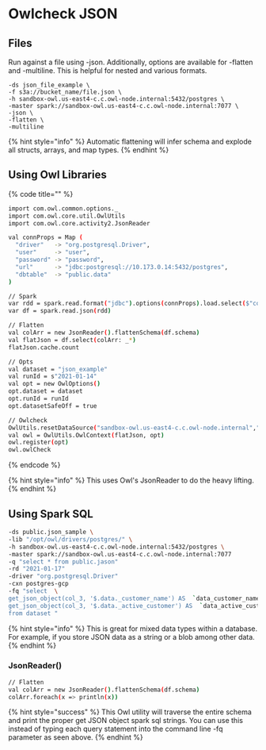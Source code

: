 # Owlcheck JSON

## Files

Run against a file using -json.  Additionally, options are available for -flatten and -multiline.  This is helpful for nested and various formats.

```
-ds json_file_example \
-f s3a://bucket_name/file.json \
-h sandbox-owl.us-east4-c.c.owl-node.internal:5432/postgres \
-master spark://sandbox-owl.us-east4-c.c.owl-node.internal:7077 \
-json \
-flatten \
-multiline 
```

{% hint style="info" %}
Automatic flattening will infer schema and explode all structs, arrays, and map types.
{% endhint %}

## Using Owl Libraries

{% code title="" %}
```bash
import com.owl.common.options._
import com.owl.core.util.OwlUtils
import com.owl.core.activity2.JsonReader

val connProps = Map (
  "driver"   -> "org.postgresql.Driver",
  "user"     -> "user",
  "password" -> "password",
  "url"      -> "jdbc:postgresql://10.173.0.14:5432/postgres",
  "dbtable"  -> "public.data"
)

// Spark 
var rdd = spark.read.format("jdbc").options(connProps).load.select($"col_name").map(x=>x.toString()).rdd
var df = spark.read.json(rdd)

// Flatten
val colArr = new JsonReader().flattenSchema(df.schema)
val flatJson = df.select(colArr: _*)
flatJson.cache.count

// Opts
val dataset = "json_example"
val runId = s"2021-01-14"
val opt = new OwlOptions()
opt.dataset = dataset
opt.runId = runId
opt.datasetSafeOff = true

// Owlcheck
OwlUtils.resetDataSource("sandbox-owl.us-east4-c.c.owl-node.internal","5432/postgres","danielrice","owl123", spark)
val owl = OwlUtils.OwlContext(flatJson, opt)
owl.register(opt)
owl.owlCheck
```
{% endcode %}

{% hint style="info" %}
This uses Owl's JsonReader to do the heavy lifting. 
{% endhint %}

## Using Spark SQL 

```bash
-ds public.json_sample \ 
-lib "/opt/owl/drivers/postgres/" \
-h sandbox-owl.us-east4-c.c.owl-node.internal:5432/postgres \
-master spark://sandbox-owl.us-east4-c.c.owl-node.internal:7077 
-q "select * from public.jason" 
-rd "2021-01-17" 
-driver "org.postgresql.Driver" 
-cxn postgres-gcp 
-fq "select  \
get_json_object(col_3, '$.data._customer_name') AS  `data_customer_name` , \
get_json_object(col_3, '$.data._active_customer') AS  `data_active_customer` , \
from dataset "  

```

{% hint style="info" %}
This is great for mixed data types within a database.  For example, if you store JSON data as a string or a blob among other data.
{% endhint %}

### JsonReader\(\)

```bash
// Flatten
val colArr = new JsonReader().flattenSchema(df.schema)
colArr.foreach(x => println(x))
```

{% hint style="success" %}
This Owl utility will traverse the entire schema and print the proper get JSON object spark sql strings.  You can use this instead of typing each query statement into the command line -fq parameter as seen above. 
{% endhint %}

